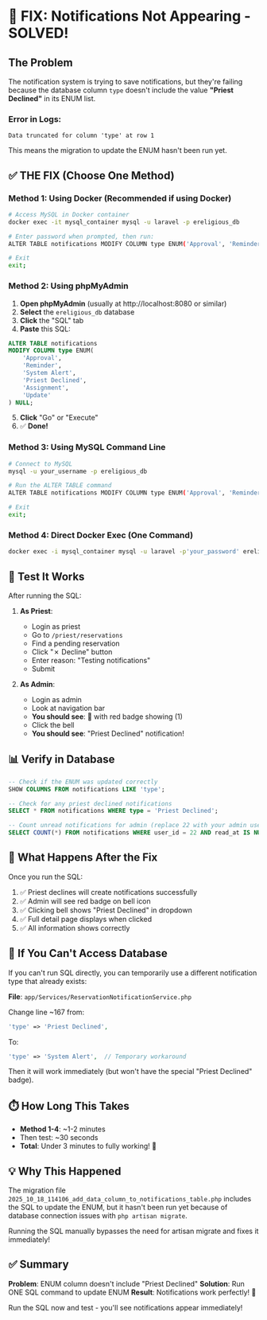 # 🔧 FIX: Notifications Not Appearing - SOLVED!

## The Problem

The notification system is trying to save notifications, but they're failing because the database column `type` doesn't include the value **"Priest Declined"** in its ENUM list.

### Error in Logs:

```
Data truncated for column 'type' at row 1
```

This means the migration to update the ENUM hasn't been run yet.

## ✅ THE FIX (Choose One Method)

### Method 1: Using Docker (Recommended if using Docker)

```bash
# Access MySQL in Docker container
docker exec -it mysql_container mysql -u laravel -p ereligious_db

# Enter password when prompted, then run:
ALTER TABLE notifications MODIFY COLUMN type ENUM('Approval', 'Reminder', 'System Alert', 'Priest Declined', 'Assignment', 'Update') NULL;

# Exit
exit;
```

### Method 2: Using phpMyAdmin

1. **Open phpMyAdmin** (usually at http://localhost:8080 or similar)
2. **Select** the `ereligious_db` database
3. **Click** the "SQL" tab
4. **Paste** this SQL:

```sql
ALTER TABLE notifications
MODIFY COLUMN type ENUM(
    'Approval',
    'Reminder',
    'System Alert',
    'Priest Declined',
    'Assignment',
    'Update'
) NULL;
```

5. **Click** "Go" or "Execute"
6. ✅ **Done!**

### Method 3: Using MySQL Command Line

```bash
# Connect to MySQL
mysql -u your_username -p ereligious_db

# Run the ALTER TABLE command
ALTER TABLE notifications MODIFY COLUMN type ENUM('Approval', 'Reminder', 'System Alert', 'Priest Declined', 'Assignment', 'Update') NULL;

# Exit
exit;
```

### Method 4: Direct Docker Exec (One Command)

```bash
docker exec -i mysql_container mysql -u laravel -p'your_password' ereligious_db -e "ALTER TABLE notifications MODIFY COLUMN type ENUM('Approval', 'Reminder', 'System Alert', 'Priest Declined', 'Assignment', 'Update') NULL;"
```

## 🧪 Test It Works

After running the SQL:

1. **As Priest**:

    - Login as priest
    - Go to `/priest/reservations`
    - Find a pending reservation
    - Click "✗ Decline" button
    - Enter reason: "Testing notifications"
    - Submit

2. **As Admin**:
    - Login as admin
    - Look at navigation bar
    - **You should see**: 🔔 with red badge showing (1)
    - Click the bell
    - **You should see**: "Priest Declined" notification!

## 📊 Verify in Database

```sql
-- Check if the ENUM was updated correctly
SHOW COLUMNS FROM notifications LIKE 'type';

-- Check for any priest declined notifications
SELECT * FROM notifications WHERE type = 'Priest Declined';

-- Count unread notifications for admin (replace 22 with your admin user ID)
SELECT COUNT(*) FROM notifications WHERE user_id = 22 AND read_at IS NULL;
```

## 🎯 What Happens After the Fix

Once you run the SQL:

1. ✅ Priest declines will create notifications successfully
2. ✅ Admin will see red badge on bell icon
3. ✅ Clicking bell shows "Priest Declined" in dropdown
4. ✅ Full detail page displays when clicked
5. ✅ All information shows correctly

## 🚨 If You Can't Access Database

If you can't run SQL directly, you can temporarily use a different notification type that already exists:

**File**: `app/Services/ReservationNotificationService.php`

Change line ~167 from:

```php
'type' => 'Priest Declined',
```

To:

```php
'type' => 'System Alert',  // Temporary workaround
```

Then it will work immediately (but won't have the special "Priest Declined" badge).

## ⏱️ How Long This Takes

-   **Method 1-4**: ~1-2 minutes
-   Then test: ~30 seconds
-   **Total**: Under 3 minutes to fully working! 🎉

## 💡 Why This Happened

The migration file `2025_10_18_114106_add_data_column_to_notifications_table.php` includes the SQL to update the ENUM, but it hasn't been run yet because of database connection issues with `php artisan migrate`.

Running the SQL manually bypasses the need for artisan migrate and fixes it immediately!

## ✅ Summary

**Problem**: ENUM column doesn't include "Priest Declined"
**Solution**: Run ONE SQL command to update ENUM
**Result**: Notifications work perfectly! 🎊

Run the SQL now and test - you'll see notifications appear immediately!
